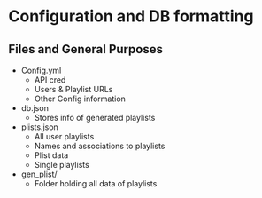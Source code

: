 # Configuration and DB formatting

## Files and General Purposes
- Config.yml
  - API cred
  - Users & Playlist URLs
  - Other Config information
- db.json
  - Stores info of generated playlists
- plists.json
  - All user playlists
  - Names and associations to playlists
  - Plist data
  - Single playlists
- gen_plist/
  - Folder holding all data of playlists


